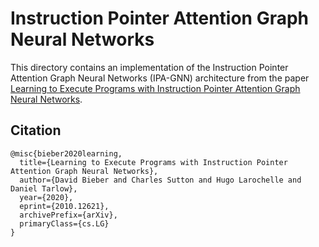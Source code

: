 # Instruction Pointer Attention Graph Neural Networks

This directory contains an implementation of the Instruction Pointer Attention
Graph Neural Networks (IPA-GNN) architecture from the paper [Learning to Execute Programs with Instruction Pointer Attention Graph Neural Networks](https://arxiv.org/abs/2010.12621).


## Citation

```
@misc{bieber2020learning,
  title={Learning to Execute Programs with Instruction Pointer Attention Graph Neural Networks},
  author={David Bieber and Charles Sutton and Hugo Larochelle and Daniel Tarlow},
  year={2020},
  eprint={2010.12621},
  archivePrefix={arXiv},
  primaryClass={cs.LG}
}
```
